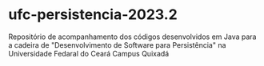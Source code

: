 # ufc-persistencia-2023.2
 Repositório de acompanhamento dos códigos desenvolvidos em Java para a cadeira de "Desenvolvimento de Software para Persistência" na Universidade Fedaral do Ceará Campus Quixadá
